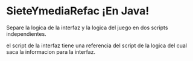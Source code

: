 # SieteYmediaRefac  ¡En Java!

Separe la logica de la interfaz y la logica del juego en dos scripts independientes.

el script de la interfaz tiene una referencia del script de la logica del cual saca la informacion para la interfaz.
